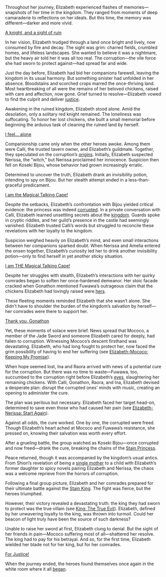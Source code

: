 <!-- title: Elizabeth Rose Bloodflame -->
<!-- status: Alive -->

Throughout her journey, Elizabeth experienced flashes of memories—snapshots of her time in the kingdom. They ranged from moments of deep camaraderie to reflections on her ideals. But this time, the memory was different—darker and more vivid.

[A knight, and a sight of ruin](#embed:https://www.youtube.com/live/_urPfTQnLes?si=rKBD2pyCzW9lFY-3&start=329)

In her vision, Elizabeth trudged through a land once bright and lively, now consumed by fire and decay. The sight was grim: charred fields, crumbled homes, and lifeless landscapes. She wanted to believe it was a nightmare, but the heavy air told her it was all too real. The corruption—the vile force she had sworn to protect against—had spread far and wide.

Just the day before, Elizabeth had bid her companions farewell, leaving the kingdom in its usual harmony. But something sinister had unfolded in her absence. Bloodstains and scorched crops marred the once-thriving land. Most heartbreaking of all were the remains of her beloved chickens, raised with care and affection, now gone. Grief turned to resolve—Elizabeth vowed to find the culprit and deliver [justice](https://www.youtube.com/live/_urPfTQnLes?feature=shared&t=990).

Awakening in the ruined kingdom, Elizabeth stood alone. Amid the desolation, only a solitary red knight remained. The loneliness was suffocating. To honor her lost chickens, she built a small memorial before beginning the arduous task of cleaning the ruined land by herself.

[I feel... alone](#embed:https://www.youtube.com/live/_urPfTQnLes?si=ecdhhjj71kzhplJw&start=1670)

Companionship came only when the other heroes awoke. Among them were Calli, the trusted tavern owner, and Elizabeth’s guildmate. Together, they speculated on the corruption’s [origins](https://www.youtube.com/live/_urPfTQnLes?feature=shared&t=5396). Initially, Elizabeth suspected Nerissa, the "witch," but Nerissa proclaimed her innocence. Suspicion then fell on Koseki Bijou, whose behavior had grown increasingly erratic.

Determined to uncover the truth, Elizabeth drank an invisibility potion, intending to spy on Bijou. But her stealth attempt ended in a less-than-graceful predicament.

[I am the Magical Talking Cape!](#embed:https://www.youtube.com/live/_urPfTQnLes?si=sgeX8b8c-lLqAn0n&start=7369)

Despite the setbacks, Elizabeth’s confrontation with Bijou yielded critical evidence: the princess was indeed [corrupted](https://www.youtube.com/live/_urPfTQnLes?feature=shared&t=7533). In a private conversation with Calli, Elizabeth learned unsettling secrets about the [kingdom](https://www.youtube.com/live/_urPfTQnLes?feature=shared&t=7755). Guards spoke in cryptic riddles, and her guild’s presence in the castle had seemingly vanished. Elizabeth trusted Calli’s words but struggled to reconcile these revelations with her loyalty to the kingdom.

Suspicion weighed heavily on Elizabeth’s mind, and even small interactions between her companions sparked doubt. When Nerissa and Amelia entered the onsen together, Elizabeth’s curiosity led her to drink another invisibility potion—only to find herself in yet another sticky situation.

[I am THE Magical Talking Cape!](#embed:https://www.youtube.com/live/_urPfTQnLes?si=d0gdqZP1KC_9-3ud&start=8425)

Despite her struggles with stealth, Elizabeth’s interactions with her quirky comrades began to soften her once-hardened demeanor. Her stoic facade cracked when Gonathon mentioned Fuwawa’s outrageous claim that the chickens Elizabeth had lovingly raised were [hers](https://www.youtube.com/live/_urPfTQnLes?feature=shared&t=9134).

These fleeting moments reminded Elizabeth that she wasn’t alone. She didn’t have to shoulder the burden of the kingdom’s salvation by herself—her comrades were there to support her.

[Thank you, Gonathon](#embed:https://www.youtube.com/live/_urPfTQnLes?feature=shared&t=10485)

Yet, these moments of solace were brief. News spread that Mococo, a member of the Jade Sword and someone Elizabeth cared for deeply, had fallen to corruption. Witnessing Mococo’s descent firsthand was devastating. Elizabeth, who had long fought to protect her, now faced the grim possibility of having to end her suffering (see [Elizabeth-Mococo: Keeping My Promise](#edge:mococo-liz)).

When hope seemed lost, Ina and Raora arrived with news of a potential cure for the corruption. But there was no time to waste—Fuwawa, too, succumbed to the corruption right before Elizabeth’s [eyes](https://www.youtube.com/live/_urPfTQnLes?feature=shared&t=11473), slaughtering her remaining chickens. With Calli, Gonathon, Raora, and Ina, Elizabeth devised a desperate plan: disrupt the corrupted ones’ minds with music, creating an opening to administer the cure.

The plan was perilous but necessary. Elizabeth faced her target head-on, determined to save even those who had caused her pain (see [Elizabeth-Nerissa: Start Again](#edge:liz-nerissa)).

Against all odds, the cure worked. One by one, the corrupted were freed. Though Elizabeth’s heart ached at Mococo and Fuwawa’s resistance, she pressed on, knowing their salvation was worth every effort.

After a grueling battle, the group watched as Koseki Bijou—once corrupted and now freed—drank the cure, breaking the chains of the [Stain Princess](https://www.youtube.com/live/_urPfTQnLes?feature=shared&t=13749).

Peace returned, though it was accompanied by the kingdom’s usual antics. From Shiori’s revelation of being a [single mother](https://www.youtube.com/live/_urPfTQnLes?feature=shared&t=15484) to a child with Elizabeth’s former daughter to spicy novels pairing Elizabeth and Nerissa, the chaos was a welcome reprieve from the horrors of corruption.

Following a final group picture, Elizabeth and her comrades prepared for their ultimate battle against the [Stain King](https://www.youtube.com/live/_urPfTQnLes?feature=shared&t=16809). The fight was fierce, but the heroes triumphed.

However, their victory revealed a devastating truth: the king they had sworn to protect was the true villain (see [King: The True Evil](#node:king-of-libestal)). Elizabeth, defined by her unwavering loyalty to the king, was thrown into turmoil. Could her beacon of light truly have been the source of such darkness?

Unable to raise her sword at first, Elizabeth clung to denial. But the sight of her friends in pain—Mococo suffering most of all—shattered her resolve. The king had to pay for his betrayal. And so, for the first time, Elizabeth wielded her blade not for her king, but for her comrades.

[For Justice!](#embed:https://www.youtube.com/live/_urPfTQnLes?si=xQsUGR_UZBcLZWQP&start=17881)

When the journey ended, the heroes found themselves once again in the white room where it all [began](https://www.youtube.com/live/_urPfTQnLes?feature=shared&t=18386).